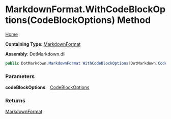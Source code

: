 # MarkdownFormat\.WithCodeBlockOptions\(CodeBlockOptions\) Method

[Home](../../../README.md)

**Containing Type**: [MarkdownFormat](../README.md)

**Assembly**: DotMarkdown\.dll

```csharp
public DotMarkdown.MarkdownFormat WithCodeBlockOptions(DotMarkdown.CodeBlockOptions codeBlockOptions)
```

### Parameters

**codeBlockOptions** &ensp; [CodeBlockOptions](../../CodeBlockOptions/README.md)

### Returns

[MarkdownFormat](../README.md)


